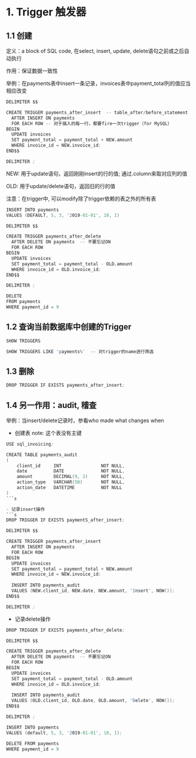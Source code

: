 # 1. Trigger 触发器

## 1.1 创建

定义：a block of SQL code, 在select, insert, update, delete语句之前或之后自动执行

作用：保证数据一致性

举例：在payments表中insert一条记录，invoices表中payment_total列的值应当相应改变

```s
DELIMITER $$

CREATE TRIGGER payments_after_insert  -- table_after/before_statement
  AFTER INSERT ON payments
  FOR EACH ROW -- 对于插入的每一行，都要fire一次trigger（for MySQL）
BEGIN
  UPDATE invoices
  SET payment_total = payment_total + NEW.amount
  WHERE invoice_id = NEW.invoice_id;
END$$

DELIMITER ;
```

NEW: 用于update语句，返回刚刚insert的行的值; 通过.column来取对应列的值

OLD: 用于update/delete语句，返回旧的行的值

注意：在trigger中, 可以modify除了trigger依赖的表之外的所有表

```s
INSERT INTO payments
VALUES (DEFAULT, 5, 3, '2019-01-01', 10, 1)
```

```s
DELIMITER $$

CREATE TRIGGER payments_after_delete
  AFTER DELETE ON payments  -- 不要忘记ON
  FOR EACH ROW
BEGIN
  UPDATE invoices
  SET payment_total = payment_total - OLD.amount
  WHERE invoice_id = OLD.invoice_id;
END$$

DELIMITER ;
```

```s
DELETE
FROM payments
WHERE payment_id = 9
```

## 1.2 查询当前数据库中创建的Trigger

```s
SHOW TRIGGERS
```

```s
SHOW TRIGGERS LIKE 'payments%'  -- 对trigger的name进行筛选
```

## 1.3 删除

```s
DROP TRIGGER IF EXISTS payments_after_insert;
```

## 1.4 另一作用：audit, 稽查

举例：当insert/delete记录时，参看who made what changes when

- 创建表
note: 这个表没有主键
```s
USE sql_invoicing;

CREATE TABLE payments_audit
(
	client_id     INT               NOT NULL,
    date          DATE              NOT NULL,
    amount        DECIMAL(9, 2)     NOT NULL,
    action_type   VARCHAR(50)       NOT NULL,
    action_date   DATETIME          NOT NULL
)
```s

- 记录insert操作
```s
DROP TRIGGER IF EXISTS paymentS_after_insert;

DELIMITER $$

CREATE TRIGGER payments_after_insert
  AFTER INSERT ON payments
  FOR EACH ROW
BEGIN
  UPDATE invoices
  SET payment_total = payment_total + NEW.amount
  WHERE invoice_id = NEW.invoice_id;
  
  INSERT INTO payments_audit
  VALUES (NEW.client_id, NEW.date, NEW.amount, 'Insert', NOW());
END$$

DELIMITER ;
```

- 记录delete操作
```s
DROP TRIGGER IF EXISTS payments_after_delete;

DELIMITER $$

CREATE TRIGGER payments_after_delete
  AFTER DELETE ON payments  -- 不要忘记ON
  FOR EACH ROW
BEGIN
  UPDATE invoices
  SET payment_total = payment_total - OLD.amount
  WHERE invoice_id = OLD.invoice_id;
  
  INSERT INTO payments_audit
  VALUES (OLD.client_id, OLD.date, OLD.amount, 'Delete', NOW());
END$$

DELIMITER ;
```

```s
INSERT INTO payments
VALUES (default, 5, 3, '2019-01-01', 10, 1);

DELETE FROM payments
WHERE payment_id = 9
```
